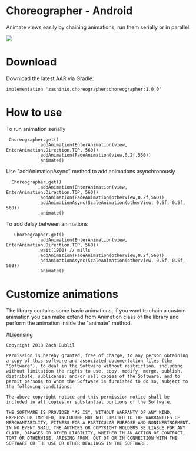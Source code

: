 # Choreographer - Android
Animate views easily by chaining animations, run them serially or in parallel.

![](https://github.com/ZachBublil/Choreographer/blob/master/demoGif.gif)

# Download
Download the latest AAR via Gradle:
```
implementation 'zachinio.choreographer:choreographer:1.0.0'
```

# How to use
To run animation serially
```
 Choreographer.get()
            .addAnimation(EnterAnimation(view, EnterAnimation.Direction.TOP, 560))
            .addAnimation(FadeAnimation(view,0.2f,560))
            .animate()
```
Use "addAnimationAsync" method to add animations asynchronously
```
  Choreographer.get()
            .addAnimation(EnterAnimation(view, EnterAnimation.Direction.TOP, 560))
            .addAnimation(FadeAnimation(otherView,0.2f,560))
            .addAnimationAsync(ScaleAnimation(otherView, 0.5f, 0.5f, 560))
            .animate()
```

To add delay between animations
```
   Choreographer.get()
            .addAnimation(EnterAnimation(view, EnterAnimation.Direction.TOP, 560))
            .wait(1900) // mills
            .addAnimation(FadeAnimation(otherView,0.2f,560))
            .addAnimationAsync(ScaleAnimation(otherView, 0.5f, 0.5f, 560))
            .animate()
```

# Customize animations
The library contains some basic animations, if you want to chain a custom animation you can make extend from Animation class of the library and perform the animation inside the "animate" method.

#Licensing
```
Copyright 2018 Zach Bublil

Permission is hereby granted, free of charge, to any person obtaining a copy of this software and associated documentation files (the "Software"), to deal in the Software without restriction, including without limitation the rights to use, copy, modify, merge, publish, distribute, sublicense, and/or sell copies of the Software, and to permit persons to whom the Software is furnished to do so, subject to the following conditions:

The above copyright notice and this permission notice shall be included in all copies or substantial portions of the Software.

THE SOFTWARE IS PROVIDED "AS IS", WITHOUT WARRANTY OF ANY KIND, EXPRESS OR IMPLIED, INCLUDING BUT NOT LIMITED TO THE WARRANTIES OF MERCHANTABILITY, FITNESS FOR A PARTICULAR PURPOSE AND NONINFRINGEMENT. IN NO EVENT SHALL THE AUTHORS OR COPYRIGHT HOLDERS BE LIABLE FOR ANY CLAIM, DAMAGES OR OTHER LIABILITY, WHETHER IN AN ACTION OF CONTRACT, TORT OR OTHERWISE, ARISING FROM, OUT OF OR IN CONNECTION WITH THE SOFTWARE OR THE USE OR OTHER DEALINGS IN THE SOFTWARE.
```


